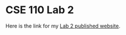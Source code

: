 # CSE 110 Lab 2
Here is the link for my [Lab 2 published website](https://thanhtong010.github.io/Lab2/).
